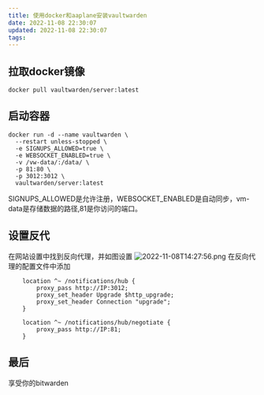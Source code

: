```yaml
---
title: 使用docker和aaplane安装vaultwarden
date: 2022-11-08 22:30:07
updated: 2022-11-08 22:30:07
tags:
---
```

拉取docker镜像
----------

    docker pull vaultwarden/server:latest

启动容器
----
```
docker run -d --name vaultwarden \
  --restart unless-stopped \
  -e SIGNUPS_ALLOWED=true \
  -e WEBSOCKET_ENABLED=true \
  -v /vw-data/:/data/ \
  -p 81:80 \
  -p 3012:3012 \
  vaultwarden/server:latest
```
SIGNUPS_ALLOWED是允许注册，WEBSOCKET_ENABLED是自动同步，vm-data是存储数据的路径,81是你访问的端口。

设置反代
----
在网站设置中找到反向代理，并如图设置
![2022-11-08T14:27:56.png][1]
在反向代理的配置文件中添加
```
    location ^~ /notifications/hub {
        proxy_pass http://IP:3012;
        proxy_set_header Upgrade $http_upgrade;
        proxy_set_header Connection "upgrade";
    }

    location ^~ /notifications/hub/negotiate {
        proxy_pass http://IP:81;
    }
```
最后
----
享受你的bitwarden

  [1]: https://image.200502.xyz/i/2025/01/29/oztd7o-0.webp